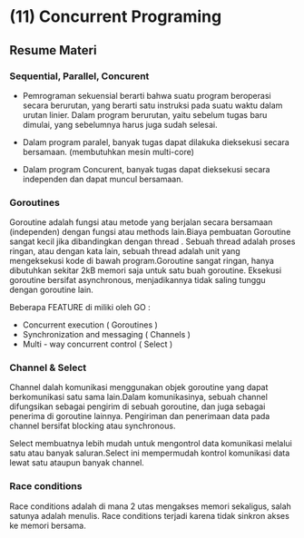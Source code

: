 # (11) Concurrent Programing

## Resume Materi

### Sequential, Parallel, Concurent

- Pemrograman sekuensial berarti bahwa suatu program beroperasi secara berurutan, yang berarti satu instruksi pada suatu waktu dalam urutan linier. Dalam program berurutan, yaitu sebelum tugas baru dimulai, yang sebelumnya harus juga sudah selesai.

- Dalam program paralel, banyak tugas dapat dilakuka dieksekusi secara bersamaan. (membutuhkan mesin multi-core)

- Dalam program Concurent, banyak tugas dapat dieksekusi secara independen dan dapat muncul bersamaan.

### Goroutines

Goroutine adalah fungsi atau metode yang berjalan secara bersamaan (independen) dengan fungsi atau methods lain.Biaya pembuatan Goroutine sangat kecil jika dibandingkan dengan thread . Sebuah thread adalah proses ringan, atau dengan kata lain, sebuah thread adalah unit yang mengeksekusi kode di bawah program.Goroutine sangat ringan, hanya dibutuhkan sekitar 2kB memori saja untuk satu buah goroutine. Eksekusi goroutine bersifat asynchronous, menjadikannya tidak saling tunggu dengan goroutine lain.

Beberapa FEATURE di miliki oleh GO :

- Concurrent execution ( Goroutines )
- Synchronization and messaging ( Channels )
- Multi - way concurrent control ( Select )

### Channel & Select

Channel dalah komunikasi menggunakan objek goroutine yang dapat berkomunikasi satu sama lain.Dalam komunikasinya, sebuah channel difungsikan sebagai pengirim di sebuah goroutine, dan juga sebagai penerima di goroutine lainnya. Pengiriman dan penerimaan data pada channel bersifat blocking atau synchronous.

Select membuatnya lebih mudah untuk mengontrol data komunikasi melalui satu atau banyak saluran.Select ini mempermudah kontrol komunikasi data lewat satu ataupun banyak channel.

### Race conditions

Race conditions adalah di mana 2 utas mengakses memori sekaligus, salah satunya adalah menulis. Race conditions terjadi karena tidak sinkron akses ke memori bersama.

